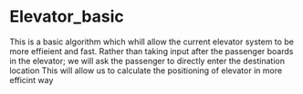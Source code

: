 # Elevator_basic
This is a basic algorithm which whill allow the current elevator system to be more effieient and fast. 
Rather than taking input after the passenger boards in the elevator; we will ask the passenger to directly enter the destination location 
This will allow us to calculate the positioning of elevator in more efficint way
